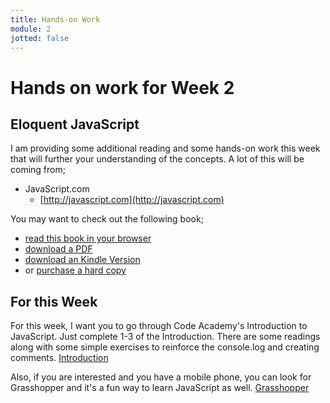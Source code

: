 ```yaml
---
title: Hands-on Work
module: 2
jotted: false
---
```


# Hands on work for Week 2

## Eloquent JavaScript

I am providing some additional reading and some hands-on work this week that will further your understanding of the concepts. A lot of this will be coming from;

- JavaScript.com
    - [http://javascript.com](http://javascript.com)

You may want to check out the following book;

- [read this book in your browser](http://eloquentjavascript.net)
- [download a PDF](http://eloquentjavascript.net/Eloquent_JavaScript.pdf)
- [download an Kindle Version](http://eloquentjavascript.net/Eloquent_JavaScript.mobi)
- or [purchase a hard copy](https://www.amazon.com/gp/product/1593275846/ref=as_li_qf_sp_asin_il_tl?ie=UTF8&camp=1789&creative=9325&creativeASIN=1593275846&linkCode=as2&tag=marijhaver-20&linkId=VPXXXSRYC5COG5R5)

## For this Week

For this week, I want you to go through Code Academy's Introduction to JavaScript.  Just complete 1-3 of the Introduction.  There are some readings along with some simple exercises to reinforce the console.log and creating comments. [Introduction](https://www.codecademy.com/courses/introduction-to-javascript/lessons/introduction-to-javascript/exercises/intro?action=resume_content_item)

Also, if you are interested and you have a mobile phone, you can look for Grasshopper and it's a fun way to learn JavaScript as well. [Grasshopper](https://grasshopper.codes/)
